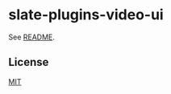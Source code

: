 # slate-plugins-video-ui

See [README](https://github.com/udecode/slate-plugins).

## License

[MIT](../../../LICENSE)
